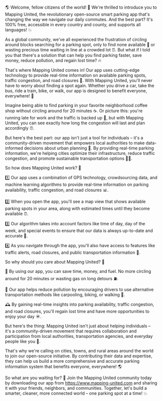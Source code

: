 🌎 Welcome, fellow citizens of the world! 🌟 We're thrilled to introduce you to Mapping United, the revolutionary open-source smart parking app that's changing the way we navigate our daily commutes. And the best part? It's 100% free, accessible in every country and county, and supports all languages! 💥

As a global community, we've all experienced the frustration of circling around blocks searching for a parking spot, only to find none available 🚗 or wasting precious time waiting in line at a crowded lot ⏰. But what if I told you that there's a solution that can help you find parking faster, save money, reduce pollution, and regain lost time? 🔥

That's where Mapping United comes in! Our app uses cutting-edge technology to provide real-time information on available parking spots, traffic congestion, and road closures 🚧. With Mapping United, you'll never have to worry about finding a spot again. Whether you drive a car, take the bus, ride a train, bike, or walk, our app is designed to benefit everyone, everywhere! 👥

Imagine being able to find parking in your favorite neighborhood coffee shop without circling around for 20 minutes ☕️. Or picture this: you're running late for work and the traffic is backed up 🚨, but with Mapping United, you can see exactly how long the congestion will last and plan accordingly ⏰.

But here's the best part: our app isn't just a tool for individuals – it's a community-driven movement that empowers local authorities to make data-informed decisions about urban planning 🌆. By providing real-time parking information, we're helping cities optimize their infrastructure, reduce traffic congestion, and promote sustainable transportation options 🚴‍♀️.

So how does Mapping United work? 🔧

1️⃣ Our app uses a combination of GPS technology, crowdsourcing data, and machine learning algorithms to provide real-time information on parking availability, traffic congestion, and road closures 📊.

2️⃣ When you open the app, you'll see a map view that shows available parking spots in your area, along with estimated times until they become available ⏰.

3️⃣ Our algorithm takes into account factors like time of day, day of the week, and special events to ensure that our data is always up-to-date and accurate 📆.

4️⃣ As you navigate through the app, you'll also have access to features like traffic alerts, road closures, and public transportation information 🚌.

So why should you care about Mapping United? 🤔

🚗 By using our app, you can save time, money, and fuel. No more circling around for 20 minutes or wasting gas on long detours ⛽️.

💸 Our app helps reduce pollution by encouraging drivers to use alternative transportation methods like carpooling, biking, or walking 🌿.

🕰️ By gaining real-time insights into parking availability, traffic congestion, and road closures, you'll regain lost time and have more opportunities to enjoy your day ☀️.

But here's the thing: Mapping United isn't just about helping individuals – it's a community-driven movement that requires collaboration and participation from local authorities, transportation agencies, and everyday people like you 🌟.

That's why we're calling on cities, towns, and rural areas around the world to join our open-source initiative. By contributing their data and expertise, they can help us build a more comprehensive and accurate parking information system that benefits everyone, everywhere! 🌎

So what are you waiting for? 🤔 Join the Mapping United community today by downloading our app from https://www.mapping-united.com and sharing it with your friends, neighbors, and communities. Together, let's build a smarter, cleaner, more connected world – one parking spot at a time! 💥